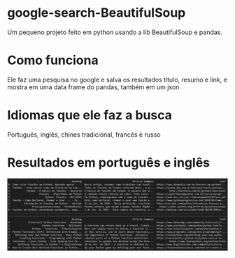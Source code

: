 # google-search-BeautifulSoup

Um pequeno projeto feito em python usando a lib BeautifulSoup e pandas. 

# Como funciona 
  Ele faz uma pesquisa no google e salva os resultados título, resumo e link, e mostra em uma data frame do pandas, também em um json

# Idiomas que ele faz a busca 
  Português, inglês, chines tradicional, francês é russo


# Resultados em português e inglês 
  <p>
    <img src="frame pandas.png" width="850" alt="accessibility text">
  </p>

